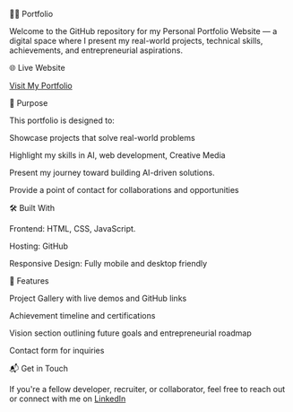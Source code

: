 🧑‍💻 Portfolio

Welcome to the GitHub repository for my Personal Portfolio Website — a digital space where I present my real-world projects, technical skills, achievements, and entrepreneurial aspirations.


🌐 Live Website

[Visit My Portfolio](https://bashar071.github.io/)


🚀 Purpose

This portfolio is designed to:

Showcase projects that solve real-world problems

Highlight my skills in AI, web development, Creative Media

Present my journey toward building AI-driven solutions.

Provide a point of contact for collaborations and opportunities


🛠️ Built With

Frontend: HTML, CSS, JavaScript.

Hosting: GitHub

Responsive Design: Fully mobile and desktop friendly


📁 Features

Project Gallery with live demos and GitHub links

Achievement timeline and certifications

Vision section outlining future goals and entrepreneurial roadmap

Contact form for inquiries


📬 Get in Touch

If you're a fellow developer, recruiter, or collaborator, feel free to reach out or connect with me on [LinkedIn](https://www.linkedin.com/in/momeen-bashar-414088277?utm_source=share&utm_campaign=share_via&utm_content=profile&utm_medium=android_app)
